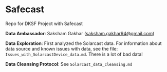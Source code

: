 # Safecast
Repo for DKSF Project with Safecast

**Data Ambassador**: Saksham Gakhar (saksham.gakhar94@gmail.com)

**Data Exploration**: First analyzed the Solarcast data. For information about data source and known issues with data, see the file: `Issues_with_SolarcastDevice_data.md`. There is a lot of bad data!

**Data Cleansing Protocol**: See `Solarcast_data_cleansing.md`
